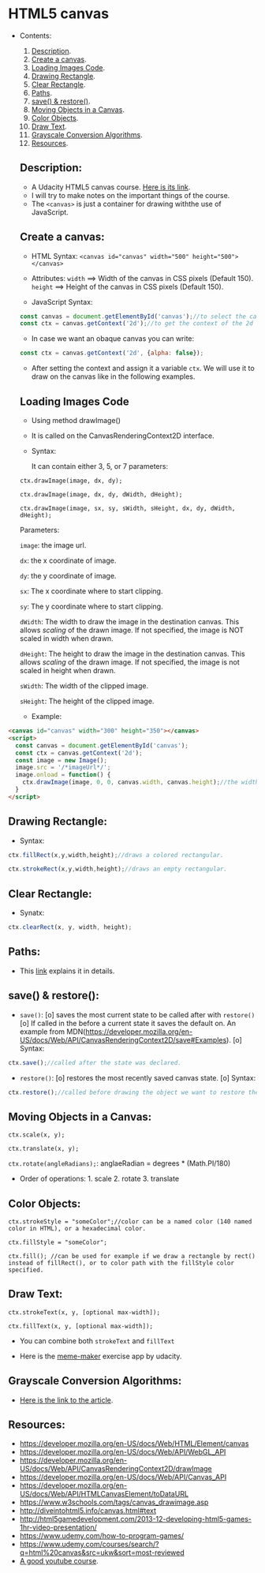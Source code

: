 # HTML5 canvas

- Contents:
  1. [Description](#description).
  2. [Create a canvas](#create-a-canvas).
  3. [Loading Images Code](#loading-images-code).
  4. [Drawing Rectangle](#drawing-rectangle).
  5. [Clear Rectangle](#clear-rectangle).
  6. [Paths](#paths).
  7. [save() & restore()](#save--restore).
  8. [Moving Objects in a Canvas](#moving-objects-in-a-canvas).
  9. [Color Objects](#color-objects).
  10. [Draw Text](#draw-text).
  11. [Grayscale Conversion Algorithms](#grayscale-aconversion-algorithms).
  12. [Resources](#resouces).
  
  ## Description:
  - A Udacity HTML5 canvas course. [Here is its link](https://classroom.udacity.com/courses/ud292).
  - I will try to make notes on the  important things of the course.
  - The `<canvas>`  is just a container for drawing withthe use of JavaScript.
  
  
  
  ## Create a canvas:
  
  - HTML Syntax:  `<canvas id="canvas" width="500" height="500"></canvas>`
  - Attributes: `width` ==> Width of the canvas in CSS pixels (Default 150).
                `height` ==> Height of the canvas in CSS pixels (Default 150).
                
                
  - JavaScript Syntax: 
  ```javascript
  const canvas = document.getElementById('canvas');//to select the canvas element
  const ctx = canvas.getContext('2d');//to get the context of the 2d canvas. It can also be 3d but this course is about 2d.
  ```
  
  - In case we want an obaque canvas you can write:
  
  ```javascript
  const ctx = canvas.getContext('2d', {alpha: false});
  ```
  
  - After setting the context and assign it a variable `ctx`. We will use it to draw on the canvas like in the following examples.
  
  
  ## Loading Images Code
  
  - Using method drawImage()
  - It is called on the CanvasRenderingContext2D interface.
  - Syntax:
  
    It can contain either 3, 5, or 7 parameters:
    
  `ctx.drawImage(image, dx, dy);`
  
  `ctx.drawImage(image, dx, dy, dWidth, dHeight);`
  
  `ctx.drawImage(image, sx, sy, sWidth, sHeight, dx, dy, dWidth, dHeight);`
  
  Parameters:
  
  `image`: the image url.
  
  `dx`: the x coordinate of image.
  
  `dy`: the y coordinate of image.
  
  `sx`: The x coordinate where to start clipping.
  
  `sy`: The y coordinate where to start clipping.
  
  `dWidth`: The width to draw the image in the destination canvas. This allows _scaling_ of the drawn image. If not specified, the image is NOT scaled in width when drawn.
  
  `dHeight`: The height to draw the image in the destination canvas. This allows _scaling_ of the drawn image. If not specified, the image is not scaled in height when drawn.
  
  `sWidth`: The width of the clipped image.
  
  `sHeight`: The height of the clipped image.
  
  
  - Example:
```html
<canvas id="canvas" width="300" height="350"></canvas>
<script>
  const canvas = document.getElementById('canvas');
  const ctx = canvas.getContext('2d');
  const image = new Image();
  image.src = '/*imageUrl*/';
  image.onload = function() {
    ctx.drawImage(image, 0, 0, canvas.width, canvas.height);//the width and height of the image will be the canvas's width and height.
  }
</script>  
```
  
  ## Drawing Rectangle:
  
  - Syntax:
  ```javascript
  ctx.fillRect(x,y,width,height);//draws a colored rectangular.
  ```
  ```javascript
  ctx.strokeRect(x,y,width,height);//draws an empty rectangular.
  ```
  
  
  ## Clear Rectangle:
  
  - Synatx:
  ```javascript
  ctx.clearRect(x, y, width, height);
  ```
  
 
  
  ## Paths:
  
  - This [link](http://www.w3.org/TR/2dcontext/#building-paths) explains it in details.
  
  
  
 ## save() & restore():
 
 - `save()`:
  [o] saves the most current state to be called after with `restore()`
  [o] If called in the before a current state it saves the default on. An example from MDN(https://developer.mozilla.org/en-US/docs/Web/API/CanvasRenderingContext2D/save#Examples).
  [o] Syntax:
  ```javascript
  ctx.save();//called after the state was declared.
  ```
  
 - `restore()`:
  [o] restores the most recently saved canvas state.
  [o] Syntax:
  ```javascript
  ctx.restore();//called before drawing the object we want to restore the state on.
  ```
  
  
  ## Moving Objects in a Canvas:
  
  `ctx.scale(x, y);`
  
  `ctx.translate(x, y);`
  
  `ctx.rotate(angleRadians);`: anglaeRadian = degrees * (Math.PI/180)
  
  - Order of operations: 1. scale
                         2. rotate
                         3. translate
          
          
  ## Color Objects:
  
  `ctx.strokeStyle = "someColor";//color can be a named color (140 named color in HTML), or a hexadecimal color.`
  
  `ctx.fillStyle = "someColor";`
  
  `ctx.fill();
  //can be used for example if we draw a rectangle by rect() instead of fillRect(), or to color path with the fillStyle color specified.`
  
  
  ## Draw Text:
  
  `ctx.strokeText(x, y, [optional max-width]);`
  
  `ctx.fillText(x, y, [optional max-width]);`
  
  - You can combine both `strokeText` and `fillText`
  
  - Here is the [meme-maker](https://github.com/Islam888/Study-Notes/blob/master/HTML/meme-maker.html) exercise app by udacity.
  
  
  
  ## Grayscale Conversion Algorithms:
  
  - [Here is the link to the article](http://www.tannerhelland.com/3643/grayscale-image-algorithm-vb6/).
  
  
  ## Resources:
  
  - https://developer.mozilla.org/en-US/docs/Web/HTML/Element/canvas
  - https://developer.mozilla.org/en-US/docs/Web/API/WebGL_API
  - https://developer.mozilla.org/en-US/docs/Web/API/CanvasRenderingContext2D/drawImage
  - https://developer.mozilla.org/en-US/docs/Web/API/Canvas_API
  - https://developer.mozilla.org/en-US/docs/Web/API/HTMLCanvasElement/toDataURL
  - https://www.w3schools.com/tags/canvas_drawimage.asp
  - http://diveintohtml5.info/canvas.html#text
  - http://html5gamedevelopment.com/2013-12-developing-html5-games-1hr-video-presentation/
  - https://www.udemy.com/how-to-program-games/
  - https://www.udemy.com/courses/search/?q=html%20canvas&src=ukw&sort=most-reviewed
  - [A good youtube course](https://www.youtube.com/watch?v=EO6OkltgudE).
  
  
 
